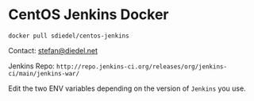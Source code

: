 # CentOS Jenkins Docker

`docker pull sdiedel/centos-jenkins`

Contact: stefan@diedel.net

Jenkins Repo: `http://repo.jenkins-ci.org/releases/org/jenkins-ci/main/jenkins-war/`

Edit the two ENV variables depending on the version of `Jenkins` you use.
